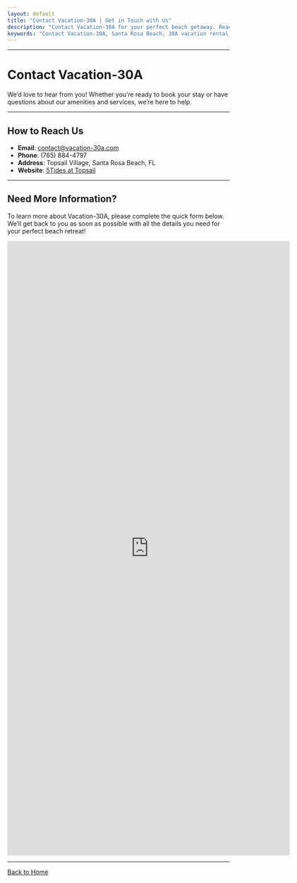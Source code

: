 ```yaml
---
layout: default
title: "Contact Vacation-30A | Get in Touch with Us"
description: "Contact Vacation-30A for your perfect beach getaway. Reach out for rental inquiries, amenities information, or booking assistance at Santa Rosa Beach, FL."
keywords: "Contact Vacation-30A, Santa Rosa Beach, 30A vacation rental, Florida beach getaway, rental inquiries, booking assistance"
---
```


---

# Contact Vacation-30A

We’d love to hear from you! Whether you’re ready to book your stay or have questions about our amenities and services, we’re here to help. 

---

## **How to Reach Us**
- **Email**: [contact@vacation-30a.com](mailto:5Tidesfl@gmail.com)
- **Phone**: (765) 884-4797
- **Address**: Topsail Village, Santa Rosa Beach, FL
- **Website**: [5Tides at Topsail](https://5tidesfl.com)

---

## **Need More Information?**
To learn more about Vacation-30A, please complete the quick form below. We’ll get back to you as soon as possible with all the details you need for your perfect beach retreat!

<iframe src="https://docs.google.com/forms/d/e/1FAIpQLSd6xqATwH8-ZKf9176wsEocRiq504atIWmAFRiSTrABRurcMA/viewform?embedded=true" width="640" height="1394" frameborder="0" marginheight="0" marginwidth="0">Loading…</iframe>

---

[Back to Home](./)

